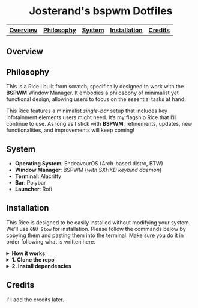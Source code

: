 <div align="center">
    <h1>Josterand's bspwm Dotfiles</h1>
    <table>
        <th><a href="#overview">Overview</a></th>
        <th><a href="#philosophy">Philosophy</a></th>
        <th><a href="#system">System</a></th>
        <th><a href="#installation">Installation</a></th>
        <th><a href="#credits">Credits</a></th>
    </table>
</div>

## Overview

## Philosophy
This is a Rice I built from scratch, specifically designed to work with the **BSPWM** Window Manager. It embodies a philosophy of minimalist yet functional design, allowing users to focus on the essential tasks at hand.

This Rice features a minimalist *single-bar* setup that includes key infotainment elements users might need. It’s my flagship Rice that I’ll continue to use. As long as I stick with **BSPWM**, refinements, updates, new functionalities, and improvements will keep coming!

## System
- **Operating System**: EndeavourOS (Arch-based distro, BTW)
- **Window Manager**: BSPWM (*with SXHKD keybind daemon*)
- **Terminal**: Alacritty
- **Bar**: Polybar
- **Launcher**: Rofi

## Installation
This Rice is designed to be easily installed without modifying your system. We’ll use `GNU Stow` for installation.
Please follow the commands below by copying them and pasting them into the terminal. Make sure you do it in order following what is written here.

<details>
<summary><b>How it works</b></summary>

`GNU Stow` is a symlink farm manager which takes distinct sets of software and/or data located in separate directories on the filesystem, and makes them all appear to be installed in a single directory tree.

Let's think of `$HOME` as `/home/josterand/`, and `$DOTFILES` as `/home/josterand/dotfiles`.

---

**Example**

Below is my `$HOME` directory structure. There are my media folders, then my system's configuration folders marked with '.' in the name which is already there.
```bash
$HOME (/home/josterand/)
├── .bin/
├── .config/
├── .fonts/
├── Documents
├── Downloads
├── Music
├── Pictures
└── Videos
```

Now, let's take a look at the directory layout of our dotfiles. let's assume we have cloned it locally on our machine.

```bash
$DOTFILES (home/josterand/dotfiles/)
├── .bin
│   ├── appmenu
│   ├── powermenu
│   └── wifimenu
├── .config
│   ├── alacritty
│   ├── bspwm
│   ├── dunst
│   ├── polybar
│   ├── rofi
│   └── sxhkd
└── .fonts
    ├── Inter
    ├── JetBrains Mono
    └── Material Design Iconic

```
The structure is almost similar, right? With configuration folders marked by a '.' at the beginning of their names. We want to move the configuration files from here to our system's configuration directory. This technically makes our `$DOTFILES` folder behave like the `$HOME` folder. `GNU Stow` will symlink files in folders such as .config, .fonts, etc., from our `$DOTFILES` and put them into `$HOME` as if they were actually there. By assuming our `$DOTFILES` folder is the `$HOME` folder even though it is not.

**See the difference**


```bash
$HOME (/home/josterand/)
├── .bin/ -> dotfiles/.bin/
├── .config/
│   ├── alacritty/ -> ../dotfiles/.config/alacritty
│   ├── bspwm/ -> ../dotfiles/.config/bspwm
│   ├── dunst/ -> ../dotfiles/.config/dunst
│   ├── polybar/ -> ../dotfiles/.config/polybar
│   ├── rofi/ -> ../dotfiles/.config/rofi
│   └── sxhkd/ -> ../dotfiles/.config/sxhkd
├── .fonts/ -> dotfiles/.fonts/
│   ├── Inter -> ../dotfiles/.fonts/Inter
│   ├── JetBrains Mono -> ../dotfiles/.fonts/'JetBrains Mono'
│   ├── Material Design Iconic Font -> ../dotfiles/.fonts/'Material Design Iconic Font'
├── Developments
├── Documents
├── dotfiles
│   ├── .bin/
│   ├── .config/
│   ├── .fonts/
├── Downloads
├── Music
├── Pictures
└── Videos
```
You can see that the .bin, .config, .fonts, etc. folders in our `$HOME` have a description that they actually came from `$DOTFILES`, right? This is what `GNU Stow` does. It creates a symlink that makes it look like the file lives in a folder even though it doesn't. But with a note, the folder that the files come from must be 1 level below the parent folder. Here we have to put the `$DOTFILES` folder 1 level below `$HOME` (let's say in the root directory).

Earlier, I mentioned that installing these dotfiles "**without modifying**" the system. That is correct. `GNU Stow` only creates symlinks according to the folder. You might ask “*What will happen to my original .config folder when it is overwritten by the symlink created by GNU Stow?*” The answer is “*They stay there. `GNU Stow` only adds new symlinks to what is in `$DOTFILES` to your .config folder because it already exists*".

---

Maybe my explanation is too complicated and hard to understand. But I explained it with my own understanding. I understand but I can't explain it :D

Just try it, you'll understand.

</details>

<details>
<summary><b>1. Clone the repo</b></summary>

Ensure you clone this repository in your root `$HOME` directory.
```bash
cd $HOME
```

Clone this repository into `$HOME`
```bash
git clone https://github.com/josterand/dotfiles.git
```

Stow the configurations!
```
cd dotfiles
stow .
```
</details>

<details>
<summary><b>2. Install dependencies</b></summary>

```cd ~/dotfiles
grep -vE '^\s*#|^\s*$' pkglist.txt > pkglist_clean.txt
sudo pacman -S --needed - < pkglist_clean.txt
rm -r pkglist_clean.txt
```

You can now log out of your current DE or WM and log back into BSPWM.
</details>

## Credits
I'll add the credits later.
